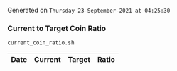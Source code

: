 Generated on `Thursday 23-September-2021 at 04:25:30`

### Current to Target Coin Ratio
`current_coin_ratio.sh`

Date|Current|Target|Ratio
---|---|---|---
